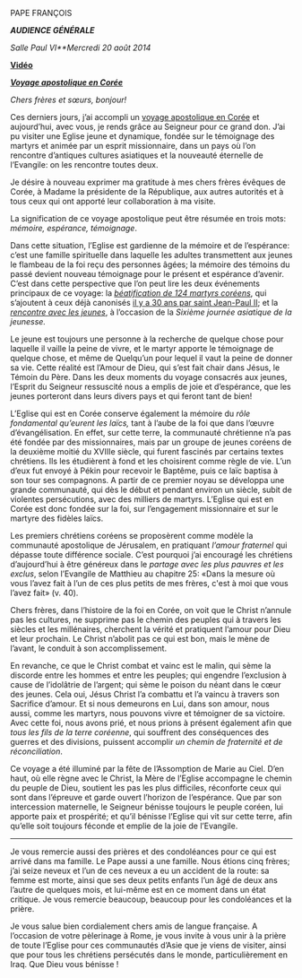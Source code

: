PAPE FRANÇOIS

***AUDIENCE GÉNÉRALE***

*Salle Paul VI**Mercredi 20 août 2014*

**[Vidéo](http://player.rv.va/vaticanplayer.asp?language=it&tic=VA_G54OC9FH)**

***[Voyage apostolique en Corée](/content/francesco/fr/travels/2014/outside/documents/papa-francesco-repubblica-corea.html)***

*Chers frères et sœurs, bonjour!*

Ces derniers jours, j’ai accompli un [voyage apostolique en Corée](http://w2.vatican.va/content/francesco/fr/travels/2014/outside/documents/papa-francesco-repubblica-corea.html) et aujourd’hui, avec vous, je rends grâce au Seigneur pour ce grand don. J’ai pu visiter une Eglise jeune et dynamique, fondée sur le témoignage des martyrs et animée par un esprit missionnaire, dans un pays où l’on rencontre d’antiques cultures asiatiques et la nouveauté éternelle de l’Evangile: on les rencontre toutes deux.

Je désire à nouveau exprimer ma gratitude à mes chers frères évêques de Corée, à Madame la présidente de la République, aux autres autorités et à tous ceux qui ont apporté leur collaboration à ma visite.

La signification de ce voyage apostolique peut être résumée en trois mots: *mémoire, espérance, témoignage*.

Dans cette situation, l’Eglise est gardienne de la mémoire et de l’espérance: c’est une famille spirituelle dans laquelle les adultes transmettent aux jeunes le flambeau de la foi reçu des personnes âgées; la mémoire des témoins du passé devient nouveau témoignage pour le présent et espérance d’avenir. C’est dans cette perspective que l’on peut lire les deux événements principaux de ce voyage: la *[béatification de 124 martyrs coréens](http://w2.vatican.va/content/francesco/fr/homilies/2014/documents/papa-francesco_20140816_corea-omelia-beatificazione.html)*, qui s’ajoutent à ceux déjà canonisés [il y a 30 ans par saint Jean-Paul II](http://www.vatican.va/holy_father/john_paul_ii/travels/sub_index1984/trav_oriente_fr.htm); et la *[rencontre avec les jeunes](http://w2.vatican.va/content/francesco/fr/speeches/2014/august/documents/papa-francesco_20140815_corea-giovani-asia.html)*, à l’occasion de la *Sixième journée asiatique de la jeunesse.*

Le jeune est toujours une personne à la recherche de quelque chose pour laquelle il vaille la peine de vivre, et le martyr apporte le témoignage de quelque chose, et même de Quelqu’un pour lequel il vaut la peine de donner sa vie. Cette réalité est l’Amour de Dieu, qui s’est fait chair dans Jésus, le Témoin du Père. Dans les deux moments du voyage consacrés aux jeunes, l’Esprit du Seigneur ressuscité nous a emplis de joie et d’espérance, que les jeunes porteront dans leurs divers pays et qui feront tant de bien!

L’Eglise qui est en Corée conserve également la mémoire du *rôle fondamental qu’eurent les laïcs,* tant à l’aube de la foi que dans l’œuvre d’évangélisation. En effet, sur cette terre, la communauté chrétienne n’a pas été fondée par des missionnaires, mais par un groupe de jeunes coréens de la deuxième moitié du XVIIIe siècle, qui furent fascinés par certains textes chrétiens. Ils les étudièrent à fond et les choisirent comme règle de vie. L’un d’eux fut envoyé à Pékin pour recevoir le Baptême, puis ce laïc baptisa à son tour ses compagnons. A partir de ce premier noyau se développa une grande communauté, qui dès le début et pendant environ un siècle, subit de violentes persécutions, avec des milliers de martyrs. L’Eglise qui est en Corée est donc fondée sur la foi, sur l’engagement missionnaire et sur le martyre des fidèles laïcs.

Les premiers chrétiens coréens se proposèrent comme modèle la communauté apostolique de Jérusalem, en pratiquant *l’amour fraternel* qui dépasse toute différence sociale. C’est pourquoi j’ai encouragé les chrétiens d’aujourd’hui à être généreux dans le *partage avec les plus pauvres et les exclus*, selon l’Evangile de Matthieu au chapitre 25: «Dans la mesure où vous l’avez fait à l’un de ces plus petits de mes frères, c'est à moi que vous l’avez fait» (v. 40).

Chers frères, dans l’histoire de la foi en Corée, on voit que le Christ n’annule pas les cultures, ne supprime pas le chemin des peuples qui à travers les siècles et les millénaires, cherchent la vérité et pratiquent l’amour pour Dieu et leur prochain. Le Christ n’abolit pas ce qui est bon, mais le mène de l’avant, le conduit à son accomplissement.

En revanche, ce que le Christ combat et vainc est le malin, qui sème la discorde entre les hommes et entre les peuples; qui engendre l’exclusion à cause de l’idolâtrie de l’argent; qui sème le poison du néant dans le cœur des jeunes. Cela oui, Jésus Christ l’a combattu et l’a vaincu à travers son Sacrifice d’amour. Et si nous demeurons en Lui, dans son amour, nous aussi, comme les martyrs, nous pouvons vivre et témoigner de sa victoire. Avec cette foi, nous avons prié, et nous prions à présent également afin que *tous les fils de la terre coréenne*, qui souffrent des conséquences des guerres et des divisions, puissent accomplir *un chemin de fraternité et de réconciliation*.

Ce voyage a été illuminé par la fête de l’Assomption de Marie au Ciel. D’en haut, où elle règne avec le Christ, la Mère de l’Eglise accompagne le chemin du peuple de Dieu, soutient les pas les plus difficiles, réconforte ceux qui sont dans l’épreuve et garde ouvert l’horizon de l’espérance. Que par son intercession maternelle, le Seigneur bénisse toujours le peuple coréen, lui apporte paix et prospérité; et qu’il bénisse l’Eglise qui vit sur cette terre, afin qu’elle soit toujours féconde et emplie de la joie de l’Evangile.

* * *

Je vous remercie aussi des prières et des condoléances pour ce qui est arrivé dans ma famille. Le Pape aussi a une famille. Nous étions cinq frères; j’ai seize neveux et l’un de ces neveux a eu un accident de la route: sa femme est morte, ainsi que ses deux petits enfants l’un âgé de deux ans l’autre de quelques mois, et lui-même est en ce moment dans un état critique. Je vous remercie beaucoup, beaucoup pour les condoléances et la prière.

Je vous salue bien cordialement chers amis de langue française. A l’occasion de votre pèlerinage à Rome, je vous invite à vous unir à la prière de toute l’Eglise pour ces communautés d’Asie que je viens de visiter, ainsi que pour tous les chrétiens persécutés dans le monde, particulièrement en Iraq. Que Dieu vous bénisse !